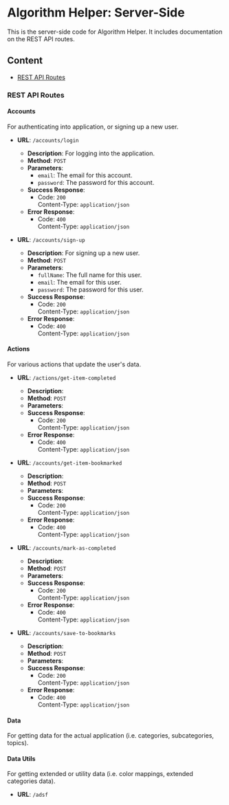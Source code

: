 # Algorithm Helper: Server-Side

This is the server-side code for Algorithm Helper. It includes documentation on the REST API routes.

## Content

- [REST API Routes](#rest-api-routes)

### REST API Routes

#### Accounts

For authenticating into application, or signing up a new user.

- **URL**: `/accounts/login`
  - **Description**: For logging into the application.
  - **Method**: `POST`
  - **Parameters**:
    - `email`: The email for this account.
    - `password`: The password for this account.
  - **Success Response**:
    - Code: `200`<br/>
      Content-Type: `application/json`
  - **Error Response**:
    - Code: `400`<br/>
      Content-Type: `application/json`

- **URL**: `/accounts/sign-up`
  - **Description**: For signing up a new user.
  - **Method**: `POST`
  - **Parameters**:
    - `fullName`: The full name for this user.
    - `email`: The email for this user.
    - `password`: The password for this user.
  - **Success Response**:
    - Code: `200`<br/>
      Content-Type: `application/json`
  - **Error Response**:
    - Code: `400`<br/>
      Content-Type: `application/json`

#### Actions

For various actions that update the user's data.

- **URL**: `/actions/get-item-completed`
  - **Description**:
  - **Method**: `POST`
  - **Parameters**:
  - **Success Response**:
    - Code: `200`<br/>
      Content-Type: `application/json`
  - **Error Response**:
    - Code: `400`<br/>
      Content-Type: `application/json`

- **URL**: `/accounts/get-item-bookmarked`
  - **Description**:
  - **Method**: `POST`
  - **Parameters**:
  - **Success Response**:
    - Code: `200`<br/>
      Content-Type: `application/json`
  - **Error Response**:
    - Code: `400`<br/>
      Content-Type: `application/json`

- **URL**: `/accounts/mark-as-completed`
  - **Description**:
  - **Method**: `POST`
  - **Parameters**:
  - **Success Response**:
    - Code: `200`<br/>
      Content-Type: `application/json`
  - **Error Response**:
    - Code: `400`<br/>
      Content-Type: `application/json`

- **URL**: `/accounts/save-to-bookmarks`
  - **Description**:
  - **Method**: `POST`
  - **Parameters**:
  - **Success Response**:
    - Code: `200`<br/>
      Content-Type: `application/json`
  - **Error Response**:
    - Code: `400`<br/>
      Content-Type: `application/json`

#### Data

For getting data for the actual application (i.e. categories, subcategories, topics).

#### Data Utils

For getting extended or utility data (i.e. color mappings, extended categories data).



- **URL**: `/adsf`

